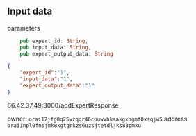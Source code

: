## Input data

parameters
```rust
    pub expert_id: String,
    pub input_data: String,
    pub expert_output_data: String
```

```json
{
    "expert_id":"1",
    "input_data":"1",
    "expert_output_data":"1"
}
```

66.42.37.49:3000/addExpertResponse

owner: `orai17jfg0q25wzqqr46cpuwvhksakgxhgmf0xsqjw5`
address: `orai1npl0fnsjmk8xgtgrkzs6uzsjtetdljks83pmxu`